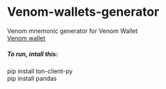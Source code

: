 # Venom-wallets-generator
 Venom mnemonic generator for Venom Wallet <br>
[Venom wallet](https://chrome.google.com/webstore/detail/venom-wallet/ojggmchlghnjlapmfbnjholfjkiidbch?hl=ru)

<h5>To run, intall this: </h5>
pip install ton-client-py <br>
pip install pandas
